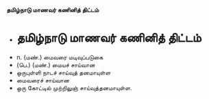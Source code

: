 **தமிழ்நாடு மாணவர் கணினித் திட்டம்**
- # தமிழ்நாடு மாணவர் கணினித் திட்டம்
- n. (மண்.) மைவரை மடிவுப்படுகை
- (பெ.) (மண்.) மையச் சாய்வான
- ஒருபுள்ளி நாடச் சாய்வுத்   தனமாயுள்ள
- மைவரைச் சாய்வான
- ஒரு கோட்டில் முற்றிலுஞ் சாய்வுத்தனமாயுள்ள.


